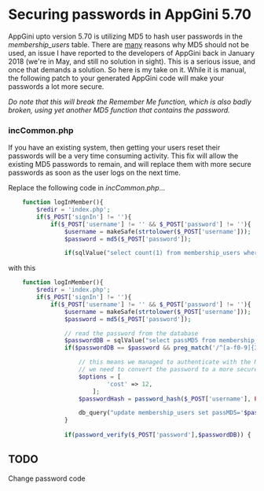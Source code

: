 # Securing passwords in AppGini 5.70
AppGini upto version 5.70 is utilizing MD5 to hash user passwords in the _membership_users_ table.  There are [many](https://en.wikipedia.org/wiki/MD5#Overview_of_security_issues) reasons why MD5 should not be used, an issue I have reported to the developers of AppGini back in January 2018 (we're in May, and still no solution in sight).  This is a serious issue, and once that demands a solution.  So here is my take on it.  While it is manual, the following patch to your generated AppGini code will make your passwords a lot more secure.

*Do note that this will break the _Remember Me_ function, which is also badly broken, using yet another MD5 function that contains the password.*

### incCommon.php
If you have an existing system, then getting your users reset their passwords will be a very time consuming activity.  This fix will allow the existing MD5 passwords to remain, and will replace them with more secure passwords as soon as the user logs on the next time.

Replace the following code in *incCommon.php*...
```php
	function logInMember(){
		$redir = 'index.php';
		if($_POST['signIn'] != ''){
			if($_POST['username'] != '' && $_POST['password'] != ''){
				$username = makeSafe(strtolower($_POST['username']));
				$password = md5($_POST['password']);

				if(sqlValue("select count(1) from membership_users where lcase(memberID)='$username' and passMD5='$password' and isApproved=1 and isBanned=0")==1){
```
with this
```php
	function logInMember(){
		$redir = 'index.php';
		if($_POST['signIn'] != ''){
			if($_POST['username'] != '' && $_POST['password'] != ''){
				$username = makeSafe(strtolower($_POST['username']));
				$password = md5($_POST['password']);

				// read the password from the database
				$passwordDB = sqlValue("select passMD5 from membership_users where lcase(memberID)='$username' and isApproved=1 and isBanned=0");
				if($passwordDB == $password && preg_match('/^[a-f0-9]{32}$/i',$passwordDB)) {

					// this means we managed to authenticate with the MD5 password
					// we need to convert the password to a more secure hashing algorithm
					$options = [
			    			'cost' => 12,
		    			];
					$passwordHash = password_hash($_POST['username'], PASSWORD_BCRYPT, $options);

					db_query("update membership_users set passMD5='$passwordHash' where lcase(memberID)='$username' and isApproved=1 and isBanned=0");
				}
				
				if(password_verify($_POST['password'],$passwordDB)) {
```

## TODO
Change password code
